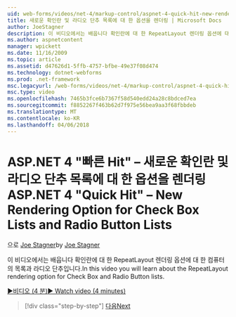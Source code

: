 ```yaml
---
uid: web-forms/videos/net-4/markup-control/aspnet-4-quick-hit-new-rendering-option-for-check-box-lists-and-radio-button-lists
title: 새로운 확인란 및 라디오 단추 목록에 대 한 옵션을 렌더링 | Microsoft Docs
author: JoeStagner
description: 이 비디오에서는 배웁니다 확인란에 대 한 RepeatLayout 렌더링 옵션에 대 한 컴퓨터의 목록과 라디오 단추입니다.
ms.author: aspnetcontent
manager: wpickett
ms.date: 11/16/2009
ms.topic: article
ms.assetid: d47626d1-5ffb-4757-bfbe-49e37f08d474
ms.technology: dotnet-webforms
ms.prod: .net-framework
msc.legacyurl: /web-forms/videos/net-4/markup-control/aspnet-4-quick-hit-new-rendering-option-for-check-box-lists-and-radio-button-lists
msc.type: video
ms.openlocfilehash: 7465b3fce6b7367f58d540edd24a28c8bdced7ea
ms.sourcegitcommit: f8852267f463b62d7f975e56bea9aa3f68fbbdeb
ms.translationtype: MT
ms.contentlocale: ko-KR
ms.lasthandoff: 04/06/2018
---
```

<a name="aspnet-4-quick-hit--new-rendering-option-for-check-box-lists-and-radio-button-lists"></a><span data-ttu-id="96cc2-103">ASP.NET 4 "빠른 Hit" – 새로운 확인란 및 라디오 단추 목록에 대 한 옵션을 렌더링</span><span class="sxs-lookup"><span data-stu-id="96cc2-103">ASP.NET 4 "Quick Hit" – New Rendering Option for Check Box Lists and Radio Button Lists</span></span>
====================
<span data-ttu-id="96cc2-104">으로 [Joe Stagner](https://github.com/JoeStagner)</span><span class="sxs-lookup"><span data-stu-id="96cc2-104">by [Joe Stagner](https://github.com/JoeStagner)</span></span>

<span data-ttu-id="96cc2-105">이 비디오에서는 배웁니다 확인란에 대 한 RepeatLayout 렌더링 옵션에 대 한 컴퓨터의 목록과 라디오 단추입니다.</span><span class="sxs-lookup"><span data-stu-id="96cc2-105">In this video you will learn about the RepeatLayout rendering option for Check Box and Radio Button lists.</span></span> 

[<span data-ttu-id="96cc2-106">&#9654;비디오 (4 분)</span><span class="sxs-lookup"><span data-stu-id="96cc2-106">&#9654; Watch video (4 minutes)</span></span>](https://channel9.msdn.com/Blogs/ASP-NET-Site-Videos/aspnet-4-quick-hit-new-rendering-option-for-check-box-lists-and-radio-button-lists)

> [!div class="step-by-step"]
> [<span data-ttu-id="96cc2-107">다음</span><span class="sxs-lookup"><span data-stu-id="96cc2-107">Next</span></span>](aspnet-4-quick-hit-table-free-templated-controls.md)
